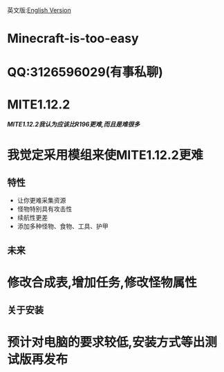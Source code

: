 英文版:[English Version](https://github.com/l3126596029/Minecraft-is-too-easy/blob/master/README_English.md)
# Minecraft-is-too-easy
# QQ:3126596029(有事私聊)
# MITE1.12.2
**_MITE1.12.2我认为应该比R196更难,而且是难很多_**
# 我觉定采用模组来使MITE1.12.2更难
## 特性
* 让你更难采集资源
* 怪物特别具有攻击性
* 续航性更差
* 添加多种怪物、食物、工具、护甲
## 未来
# 修改合成表,增加任务,修改怪物属性
## 关于安装
# 预计对电脑的要求较低,安装方式等出测试版再发布
